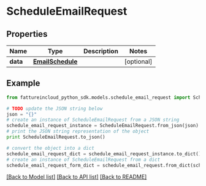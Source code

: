 # ScheduleEmailRequest



## Properties
Name | Type | Description | Notes
------------ | ------------- | ------------- | -------------
**data** | [**EmailSchedule**](EmailSchedule.md) |  | [optional] 

## Example

```python
from fattureincloud_python_sdk.models.schedule_email_request import ScheduleEmailRequest

# TODO update the JSON string below
json = "{}"
# create an instance of ScheduleEmailRequest from a JSON string
schedule_email_request_instance = ScheduleEmailRequest.from_json(json)
# print the JSON string representation of the object
print ScheduleEmailRequest.to_json()

# convert the object into a dict
schedule_email_request_dict = schedule_email_request_instance.to_dict()
# create an instance of ScheduleEmailRequest from a dict
schedule_email_request_form_dict = schedule_email_request.from_dict(schedule_email_request_dict)
```
[[Back to Model list]](../README.md#documentation-for-models) [[Back to API list]](../README.md#documentation-for-api-endpoints) [[Back to README]](../README.md)


